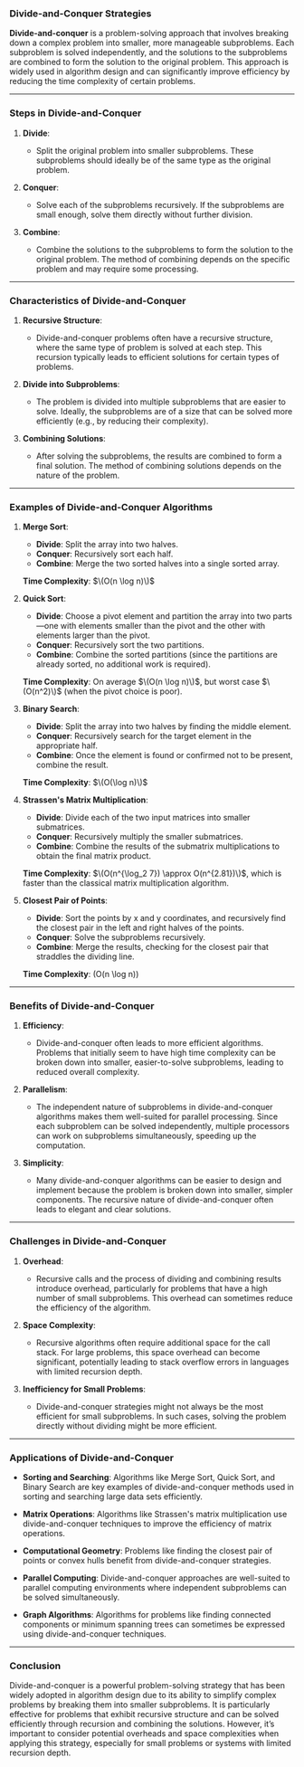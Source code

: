 ### **Divide-and-Conquer Strategies**

**Divide-and-conquer** is a problem-solving approach that involves breaking down a complex problem into smaller, more manageable subproblems. Each subproblem is solved independently, and the solutions to the subproblems are combined to form the solution to the original problem. This approach is widely used in algorithm design and can significantly improve efficiency by reducing the time complexity of certain problems.

---

### **Steps in Divide-and-Conquer**

1. **Divide**: 
   - Split the original problem into smaller subproblems. These subproblems should ideally be of the same type as the original problem.
   
2. **Conquer**:
   - Solve each of the subproblems recursively. If the subproblems are small enough, solve them directly without further division.
   
3. **Combine**:
   - Combine the solutions to the subproblems to form the solution to the original problem. The method of combining depends on the specific problem and may require some processing.

---

### **Characteristics of Divide-and-Conquer**

1. **Recursive Structure**:
   - Divide-and-conquer problems often have a recursive structure, where the same type of problem is solved at each step. This recursion typically leads to efficient solutions for certain types of problems.

2. **Divide into Subproblems**:
   - The problem is divided into multiple subproblems that are easier to solve. Ideally, the subproblems are of a size that can be solved more efficiently (e.g., by reducing their complexity).

3. **Combining Solutions**:
   - After solving the subproblems, the results are combined to form a final solution. The method of combining solutions depends on the nature of the problem.

---

### **Examples of Divide-and-Conquer Algorithms**

1. **Merge Sort**:
   - **Divide**: Split the array into two halves.
   - **Conquer**: Recursively sort each half.
   - **Combine**: Merge the two sorted halves into a single sorted array.
   
   **Time Complexity**: $\(O(n \log n)\)$

2. **Quick Sort**:
   - **Divide**: Choose a pivot element and partition the array into two parts—one with elements smaller than the pivot and the other with elements larger than the pivot.
   - **Conquer**: Recursively sort the two partitions.
   - **Combine**: Combine the sorted partitions (since the partitions are already sorted, no additional work is required).
   
   **Time Complexity**: On average $\(O(n \log n)\)$, but worst case $\(O(n^2)\)$ (when the pivot choice is poor).

3. **Binary Search**:
   - **Divide**: Split the array into two halves by finding the middle element.
   - **Conquer**: Recursively search for the target element in the appropriate half.
   - **Combine**: Once the element is found or confirmed not to be present, combine the result.
   
   **Time Complexity**: $\(O(\log n)\)$

4. **Strassen's Matrix Multiplication**:
   - **Divide**: Divide each of the two input matrices into smaller submatrices.
   - **Conquer**: Recursively multiply the smaller submatrices.
   - **Combine**: Combine the results of the submatrix multiplications to obtain the final matrix product.
   
   **Time Complexity**: $\(O(n^{\log_2 7}) \approx O(n^{2.81})\)$, which is faster than the classical matrix multiplication algorithm.

5. **Closest Pair of Points**:
   - **Divide**: Sort the points by x and y coordinates, and recursively find the closest pair in the left and right halves of the points.
   - **Conquer**: Solve the subproblems recursively.
   - **Combine**: Merge the results, checking for the closest pair that straddles the dividing line.
   
   **Time Complexity**: \(O(n \log n)\)

---

### **Benefits of Divide-and-Conquer**

1. **Efficiency**:
   - Divide-and-conquer often leads to more efficient algorithms. Problems that initially seem to have high time complexity can be broken down into smaller, easier-to-solve subproblems, leading to reduced overall complexity.

2. **Parallelism**:
   - The independent nature of subproblems in divide-and-conquer algorithms makes them well-suited for parallel processing. Since each subproblem can be solved independently, multiple processors can work on subproblems simultaneously, speeding up the computation.

3. **Simplicity**:
   - Many divide-and-conquer algorithms can be easier to design and implement because the problem is broken down into smaller, simpler components. The recursive nature of divide-and-conquer often leads to elegant and clear solutions.

---

### **Challenges in Divide-and-Conquer**

1. **Overhead**:
   - Recursive calls and the process of dividing and combining results introduce overhead, particularly for problems that have a high number of small subproblems. This overhead can sometimes reduce the efficiency of the algorithm.

2. **Space Complexity**:
   - Recursive algorithms often require additional space for the call stack. For large problems, this space overhead can become significant, potentially leading to stack overflow errors in languages with limited recursion depth.

3. **Inefficiency for Small Problems**:
   - Divide-and-conquer strategies might not always be the most efficient for small subproblems. In such cases, solving the problem directly without dividing might be more efficient.

---

### **Applications of Divide-and-Conquer**

- **Sorting and Searching**: Algorithms like Merge Sort, Quick Sort, and Binary Search are key examples of divide-and-conquer methods used in sorting and searching large data sets efficiently.
  
- **Matrix Operations**: Algorithms like Strassen's matrix multiplication use divide-and-conquer techniques to improve the efficiency of matrix operations.

- **Computational Geometry**: Problems like finding the closest pair of points or convex hulls benefit from divide-and-conquer strategies.

- **Parallel Computing**: Divide-and-conquer approaches are well-suited to parallel computing environments where independent subproblems can be solved simultaneously.

- **Graph Algorithms**: Algorithms for problems like finding connected components or minimum spanning trees can sometimes be expressed using divide-and-conquer techniques.

---

### **Conclusion**

Divide-and-conquer is a powerful problem-solving strategy that has been widely adopted in algorithm design due to its ability to simplify complex problems by breaking them into smaller subproblems. It is particularly effective for problems that exhibit recursive structure and can be solved efficiently through recursion and combining the solutions. However, it’s important to consider potential overheads and space complexities when applying this strategy, especially for small problems or systems with limited recursion depth.
